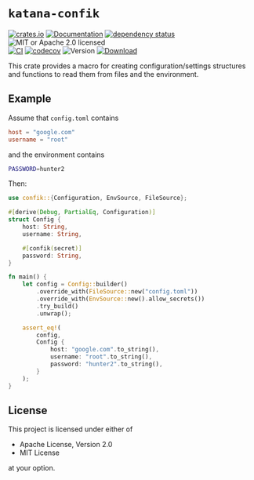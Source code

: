 # `katana-confik`

<!-- prettier-ignore-start -->

[![crates.io](https://img.shields.io/crates/v/confik?label=latest)](https://crates.io/crates/confik)
[![Documentation](https://docs.rs/confik/badge.svg?version=0.12.0)](https://docs.rs/confik/0.12.0)
[![dependency status](https://deps.rs/crate/confik/0.12.0/status.svg)](https://deps.rs/crate/confik/0.12.0)
![MIT or Apache 2.0 licensed](https://img.shields.io/crates/l/confik.svg)
<br />
[![CI](https://github.com/x52dev/confik/actions/workflows/ci.yml/badge.svg)](https://github.com/x52dev/confik/actions/workflows/ci.yml)
[![codecov](https://codecov.io/gh/x52dev/confik/branch/main/graph/badge.svg)](https://codecov.io/gh/x52dev/confik)
![Version](https://img.shields.io/badge/rustc-1.65+-ab6000.svg)
[![Download](https://img.shields.io/crates/d/confik.svg)](https://crates.io/crates/confik)

<!-- prettier-ignore-end -->

This crate provides a macro for creating configuration/settings structures and functions to read them from files and the environment.

## Example

Assume that `config.toml` contains

```toml
host = "google.com"
username = "root"
```

and the environment contains

```sh
PASSWORD=hunter2
```

Then:

```rust
use confik::{Configuration, EnvSource, FileSource};

#[derive(Debug, PartialEq, Configuration)]
struct Config {
    host: String,
    username: String,

    #[confik(secret)]
    password: String,
}

fn main() {
    let config = Config::builder()
        .override_with(FileSource::new("config.toml"))
        .override_with(EnvSource::new().allow_secrets())
        .try_build()
        .unwrap();

    assert_eq!(
        config,
        Config {
            host: "google.com".to_string(),
            username: "root".to_string(),
            password: "hunter2".to_string(),
        }
    );
}
```

## License

This project is licensed under either of

- Apache License, Version 2.0
- MIT License

at your option.
